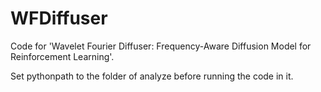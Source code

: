 # WFDiffuser
Code for 'Wavelet Fourier Diffuser: Frequency-Aware Diffusion Model for Reinforcement Learning'.

Set pythonpath to the folder of analyze before running the code in it. 
